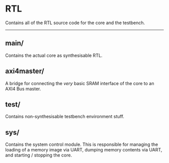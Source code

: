 
# RTL

Contains all of the RTL source code for the core and the testbench.

---

## main/

Contains the actual core as synthesisable RTL.

## axi4master/

A bridge for connecting the *very* basic SRAM interface of the core to an
AXI4 Bus master.

## test/

Contains non-synthesisable testbench environment stuff.

## sys/

Contains the system control module. This is responsible for managing the
loading of a memory image via UART, dumping memory contents via UART, and
starting / stopping the core.
